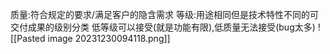 质量:符合规定的要求/满足客户的隐含需求
等级:用途相同但是技术特性不同的可交付成果的级别分类
低等级可以接受(就是功能有限),低质量无法接受(bug太多)
![[Pasted image 20231230094118.png]]
